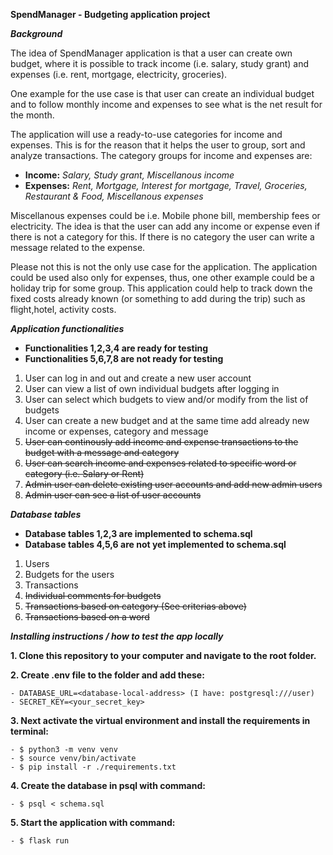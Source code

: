**SpendManager - Budgeting application project**

***Background***

The idea of SpendManager application is that a user can create own budget, where it is possible to track income (i.e. salary, study grant) and expenses (i.e. rent, mortgage, electricity, groceries).

One example for the use case is that user can create an individual budget and to follow monthly income and expenses to see what is the net result for the month. 

The application will use a ready-to-use categories for income and expenses. This is for the reason that it helps the user to group, sort and analyze transactions. The category groups for income and expenses are:

- **Income:** *Salary, Study grant, Miscellanous income*
- **Expenses:** *Rent, Mortgage, Interest for mortgage, Travel, Groceries, Restaurant & Food,  Miscellanous expenses*

Miscellanous expenses could be i.e. Mobile phone bill, membership fees or electricity. The idea is that the user can add any income or expense even if there is not a category for this. 
If there is no category the user can write a message related to the expense.

Please not this is not the only use case for the application. The application could be used also only for expenses, thus, one other example could be a holiday trip for some group. This application could help to track down the fixed costs already known (or something to add during the trip) such as flight,hotel, activity costs.

***Application functionalities*** 

- **Functionalities 1,2,3,4 are ready for testing**
- **Functionalities 5,6,7,8 are not ready for testing**

1. User can log in and out and create a new user account
2. User can view a list of own individual budgets after logging in
3. User can select which budgets to view and/or modify from the list of budgets
4. User can create a new budget and at the same time add already new income or expenses, category and message
5. ~~User can continously add income and expense transactions to the budget with a message and category~~
6. ~~User can search income and expenses related to specific word or category (i.e. Salary or Rent)~~
7. ~~Admin user can delete existing user accounts and add new admin users~~
8. ~~Admin user can see a list of user accounts~~

***Database tables***

- **Database tables 1,2,3 are implemented to schema.sql**
- **Database tables 4,5,6 are not yet implemented to schema.sql**

1. Users
2. Budgets for the users
3. Transactions
4. ~~Individual comments for budgets~~
5. ~~Transactions based on category (See criterias above)~~
6. ~~Transactions based on a word~~

***Installing instructions / how to test the app locally***

**1. Clone this repository to your computer and navigate to the root folder.**

**2. Create .env file to the folder and add these:**

    - DATABASE_URL=<database-local-address> (I have: postgresql:///user)
    - SECRET_KEY=<your_secret_key>
  
**3. Next activate the virtual environment and install the requirements in terminal:**
  
    - $ python3 -m venv venv
    - $ source venv/bin/activate
    - $ pip install -r ./requirements.txt
   
**4. Create the database in psql with command:**

    - $ psql < schema.sql
  
**5. Start the application with command:**

    - $ flask run
